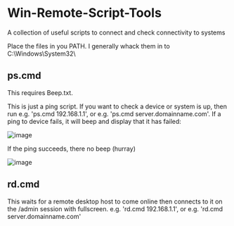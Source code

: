 # Win-Remote-Script-Tools
 A collection of useful scripts to connect and check connectivity to systems

Place the files in you PATH. I generally whack them in to C:\Windows\System32\

## ps.cmd
This requires Beep.txt.

This is just a ping script. If you want to check a device or system is up, then run e.g. 'ps.cmd 192.168.1.1', or e.g. 'ps.cmd server.domainname.com'. If a ping to device fails, it will beep and 
display that it has failed:

![image](https://github.com/danhxnk/Win-Remote-Script-Tools/assets/41693275/7446fe81-8c9e-4ccf-a89a-abe6fb3d02d3)


If the ping succeeds, there no beep (hurray)

![image](https://github.com/danhxnk/Win-Remote-Script-Tools/assets/41693275/7baecc25-d613-41e2-8553-9f192af9fd93)


## rd.cmd

This waits for a remote desktop host to come online then connects to it on the /admin session with fullscreen. e.g. 'rd.cmd 192.168.1.1', or e.g. 'rd.cmd server.domainname.com'
